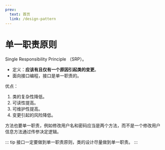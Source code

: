 ```yaml
---
prev:
  text: 首页
  link: /design-pattern
---
```


# 单一职责原则

Single Responsibility Principle （SRP）。

- 定义：**应该有且仅有一个原因引起类的变更**。
- 面向接口编程，接口是单一职责的。

优点：

1. 类的复杂性降低。
2. 可读性提高。
3. 可维护性提高。
4. 变更引起的风险降低。

方法也要单一职责，例如修改用户名和密码应当是两个方法，而不是一个修改用户信息方法通过传参决定逻辑。

::: tip
接口一定要做到单一职责原则，类的设计尽量做到单一职责。
:::
